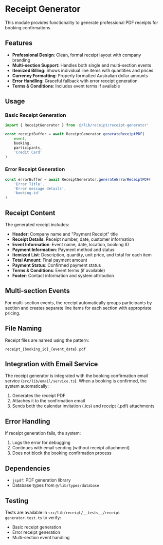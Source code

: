 # Receipt Generator

This module provides functionality to generate professional PDF receipts for booking confirmations.

## Features

- **Professional Design**: Clean, formal receipt layout with company branding
- **Multi-section Support**: Handles both single and multi-section events
- **Itemized Billing**: Shows individual line items with quantities and prices
- **Currency Formatting**: Properly formatted Australian dollar amounts
- **Error Handling**: Graceful fallback with error receipt generation
- **Terms & Conditions**: Includes event terms if available

## Usage

### Basic Receipt Generation

```typescript
import { ReceiptGenerator } from '@/lib/receipt/receipt-generator'

const receiptBuffer = await ReceiptGenerator.generateReceiptPDF(
    event,
    booking,
    participants,
    'Credit Card'
)
```

### Error Receipt Generation

```typescript
const errorBuffer = await ReceiptGenerator.generateErrorReceiptPDF(
    'Error Title',
    'Error message details',
    'booking-id'
)
```

## Receipt Content

The generated receipt includes:

- **Header**: Company name and "Payment Receipt" title
- **Receipt Details**: Receipt number, date, customer information
- **Event Information**: Event name, date, location, booking ID
- **Payment Information**: Payment method and status
- **Itemized List**: Description, quantity, unit price, and total for each item
- **Total Amount**: Final payment amount
- **Payment Status**: Confirmed payment status
- **Terms & Conditions**: Event terms (if available)
- **Footer**: Contact information and system attribution

## Multi-section Events

For multi-section events, the receipt automatically groups participants by section and creates separate line items for each section with appropriate pricing.

## File Naming

Receipt files are named using the pattern:
```
receipt_{booking_id}_{event_date}.pdf
```

## Integration with Email Service

The receipt generator is integrated with the booking confirmation email service (`src/lib/email/service.ts`). When a booking is confirmed, the system automatically:

1. Generates the receipt PDF
2. Attaches it to the confirmation email
3. Sends both the calendar invitation (.ics) and receipt (.pdf) attachments

## Error Handling

If receipt generation fails, the system:
1. Logs the error for debugging
2. Continues with email sending (without receipt attachment)
3. Does not block the booking confirmation process

## Dependencies

- `jspdf`: PDF generation library
- Database types from `@/lib/types/database`

## Testing

Tests are available in `src/lib/receipt/__tests__/receipt-generator.test.ts` to verify:
- Basic receipt generation
- Error receipt generation
- Multi-section event handling

